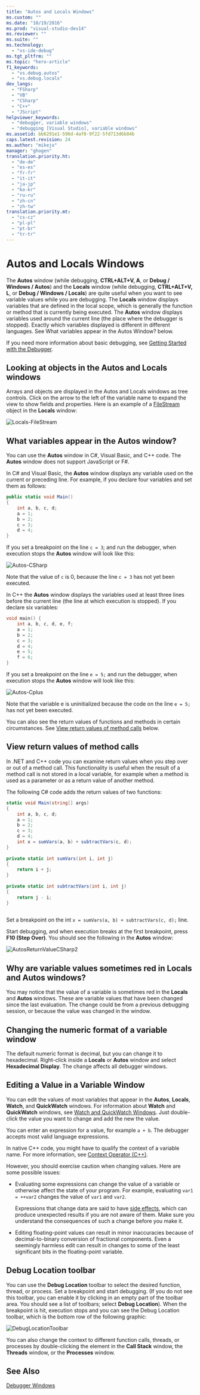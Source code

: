 ```yaml
---
title: "Autos and Locals Windows"
ms.custom: ""
ms.date: "10/19/2016"
ms.prod: "visual-studio-dev14"
ms.reviewer: ""
ms.suite: ""
ms.technology: 
  - "vs-ide-debug"
ms.tgt_pltfrm: ""
ms.topic: "hero-article"
f1_keywords: 
  - "vs.debug.autos"
  - "vs.debug.locals"
dev_langs: 
  - "FSharp"
  - "VB"
  - "CSharp"
  - "C++"
  - "JScript"
helpviewer_keywords: 
  - "debugger, variable windows"
  - "debugging [Visual Studio], variable windows"
ms.assetid: bb6291e1-596d-4af0-9f22-5fd713d6b84b
caps.latest.revision: 24
ms.author: "mikejo"
manager: "ghogen"
translation.priority.ht: 
  - "de-de"
  - "es-es"
  - "fr-fr"
  - "it-it"
  - "ja-jp"
  - "ko-kr"
  - "ru-ru"
  - "zh-cn"
  - "zh-tw"
translation.priority.mt: 
  - "cs-cz"
  - "pl-pl"
  - "pt-br"
  - "tr-tr"
---
```

# Autos and Locals Windows
The **Autos** window (while debugging, **CTRL+ALT+V, A**, or **Debug / Windows / Autos**) and the **Locals** window (while debugging, **CTRL+ALT+V, L**, or **Debug / Windows / Locals**) are quite useful when you want to see variable values while you are debugging. The **Locals** window displays variables that are defined in the local  scope, which is generally the function or method that is currently being executed. The **Autos** window displays variables used around the current line (the place where the debugger is stopped). Exactly which variables displayed is different in different languages. See What variables appear in the Autos Window? below.  
  
 If you need more information about basic debugging, see [Getting Started with the Debugger](../debugger/getting-started-with-the-debugger.md).  
  
## Looking at objects in the Autos and Locals windows  
 Arrays and objects are displayed in the Autos and Locals windows as tree controls. Click on the arrow to the left of the variable name to expand the view to show fields and properties. Here is an example of a [FileStream](../Topic/FileStream%20Class.md) object in the **Locals** window:  
  
 ![Locals&#45;FileStream](../debugger/media/locals-filestream.png "Locals-FileStream")  
  
## What variables appear in the Autos window?  
 You can use the **Autos** window in C#, Visual Basic, and C++ code. The **Autos** window does not support JavaScript or F#.  
  
 In C# and Visual Basic, the **Autos** window displays any  variable used on the current or preceding line. For example, if you declare four variables and set them as follows:  
  
```c#  
public static void Main()  
{  
    int a, b, c, d;  
    a = 1;  
    b = 2;  
    c = 3;  
    d = 4;  
}  
```  
  
 If you set a breakpoint on the line `c = 3`; and run the debugger, when execution stops the **Autos** window will look like this:  
  
 ![Autos&#45;CSharp](../debugger/media/autos-csharp.png "Autos-CSharp")  
  
 Note that the value of `c` is 0, because the line `c = 3` has not yet been executed.  
  
 In C++ the **Autos** window displays the variables used at least three lines before the current line (the line at which execution is stopped). If you declare six variables:  
  
```cpp  
void main() {  
    int a, b, c, d, e, f;  
    a = 1;  
    b = 2;  
    c = 3;  
    d = 4;  
    e = 5;  
    f = 6;  
}  
```  
  
 If you set a breakpoint on the line `e = 5;` and run the debugger, when execution stops the **Autos** window will look like this:  
  
 ![Autos&#45;Cplus](../debugger/media/autos-cplus.png "Autos-Cplus")  
  
 Note that the variable e is uninitialized because the code on the line `e = 5;` has not yet been executed.  
  
 You can also see the return values of functions and methods in certain circumstances. See [View return values of method calls](#bkmk_returnValue) below.  
  
##  <a name="bkmk_returnValue"></a> View return values of method calls  
 In .NET and C++ code you can examine return values when you step over or out of a method call. This functionality is useful when the result of a method call is not stored in a local variable, for example when a method is used as a parameter or as a return value of another    method.  
  
 The following C# code adds the return values of two functions:  
  
```c#  
static void Main(string[] args)  
{  
    int a, b, c, d;  
    a = 1;  
    b = 2;  
    c = 3;  
    d = 4;  
    int x = sumVars(a, b) + subtractVars(c, d);  
}  
  
private static int sumVars(int i, int j)  
{  
    return i + j;  
}  
  
private static int subtractVars(int i, int j)  
{  
    return j - i;  
}  
  
```  
  
 Set a breakpoint on the int `x = sumVars(a, b) + subtractVars(c, d);` line.  
  
 Start debugging, and when execution breaks at the first breakpoint, press **F10 (Step Over)**. You should see the following in the **Autos** window:  
  
 ![AutosReturnValueCSharp2](../debugger/media/autosreturnvaluecsharp2.png "AutosReturnValueCSharp2")  
  
## Why are variable values sometimes red in Locals and Autos windows?  
 You may notice that the value of a variable is sometimes red in the **Locals** and **Autos** windows. These are variable values that have been changed since the last evaluation. The change could be from a previous debugging session, or because the value was changed in the window.  
  
## Changing the numeric format of a variable window  
 The default numeric format is decimal, but you can change it to hexadecimal. Right-click inside a **Locals** or **Autos** window and select **Hexadecimal Display**. The change affects all debugger windows.  
  
## Editing a Value in a Variable Window  
 You can edit the values of most variables that appear in the **Autos**, **Locals**, **Watch**, and **QuickWatch** windows. For information about **Watch** and **QuickWatch** windows, see [Watch and QuickWatch Windows](../debugger/watch-and-quickwatch-windows.md). Just double-click the value you want to change and add the new the value.  
  
 You can enter an expression for a value, for example `a + b`. The debugger accepts most valid language expressions.  
  
 In native C++ code, you might have to qualify the context of a variable name. For more information, see [Context Operator (C++)](../debugger/context-operator--c---.md).  
  
 However, you should exercise caution when changing values. Here are some possible issues:  
  
-   Evaluating some expressions can change the value of a variable or otherwise affect the state of your program. For example, evaluating `var1 = ++var2` changes the value of `var1` and `var2`.  
  
     Expressions that change data are said to have [side effects](https://en.wikipedia.org/wiki/Side_effect_\(computer_science\)), which can produce unexpected results if you are not aware of them. Make sure you understand the consequences of such a change before you make it.  
  
-   Editing floating-point values can result in minor inaccuracies because of decimal-to-binary conversion of fractional components. Even a seemingly harmless edit can result in changes to some of the least significant bits in the floating-point variable.  
  
## Debug Location toolbar  
 You can use the **Debug Location** toolbar to select the desired function, thread, or process. Set a breakpoint and start debugging. (If you do not see this toolbar, you can enable it by clicking in an empty part of the toolbar area. You should see a list of toolbars; select **Debug Location**). When the breakpoint is hit, execution stops and you can see the Debug Location toolbar, which is the bottom row of the following graphic:  
  
 ![DebugLocationToolbar](../debugger/media/debuglocationtoolbar.png "DebugLocationToolbar")  
  
 You can also change the context to different function calls, threads, or processes by  double-clicking the element in the **Call Stack** window, the **Threads** window, or the **Processes** window.  
  
## See Also  
 [Debugger Windows](../debugger/debugger-windows.md)